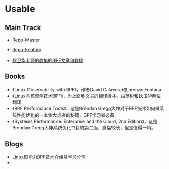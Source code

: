 # Usable 

## Main Track

* [Repo-Master](https://git.kernel.org/pub/scm/linux/kernel/git/bpf/bpf.git/)
* [Repo-Feature](https://git.kernel.org/pub/scm/linux/kernel/git/bpf/bpf-next.git/)

* [狄卫华老师的收集的BPF文章和教程](https://github.com/DavadDi/bpf_study)

## Books

- 《Linux Observability with BPF》，作者David Calavera和Lorenzo Fontana
- 《Linux内核观测技术BPF》，为上面英文书的翻译版本，由范彬和狄卫华两位翻译
- 《BPF Performance Tools》，这是Brendan Gregg大神对于BPF技术如何做系统性能优化的一本集大成者的秘籍，BPF学习者必备。
- 《Systems Performance: Enterprise and the Cloud, 2nd Edition》，这是Brendan Gregg大神系统优化书籍的第二版，篇幅较长，但是值得一啃。


## Blogs

- [Linux超能力BPF技术介绍及学习分享](https://www.sohu.com/a/418582768_198222)
- 